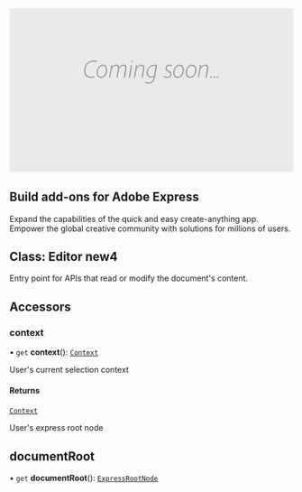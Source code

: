 <HeroSimple slots="image, heading, text" background="green"/>

![Hero image](./images/thumbs-coming-soon.png)

## Build add-ons for Adobe Express

Expand the capabilities of the quick and easy create-anything app. Empower the global creative community with solutions for millions of users.


## Class: Editor new4

Entry point for APIs that read or modify the document's content.

## Accessors

### context

• `get` **context**(): [`Context`](context.md)

User's current selection context

#### Returns

[`Context`](context.md)

<HorizontalLine />

User's express root node

## documentRoot

• `get` **documentRoot**(): [`ExpressRootNode`](express-root-node.md)
